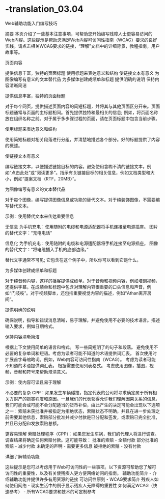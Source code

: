 # -translation_03.04
Web辅助功能入门编写技巧

摘要
本页介绍了一些基本注意事项，可帮助您开始编写残障人士更容易访问的Web内容。这些提示是帮助您满足Web内容可访问性指南（WCAG）要求的良好实践。请点击相关WCAG要求的链接，“理解”文档中的详细背景，教程指南，用户故事等。



页面内容

提供信息丰富，独特的页面标题
使用标题来表达意义和结构
使链接文本有意义
为图像编写有意义的文本替代品
为多媒体创建成绩单和标题
提供明确的说明
保持内容清晰简洁



提供信息丰富，独特的页面标题

对于每个网页，提供描述页面内容的简短标题，并将其与其他页面区分开来。页面标题通常与页面的主标题相同。首先提供独特和最相关的信息; 例如，将页面名称放在组织名称之前。对于属于多步骤过程的页面，请在页面标题中包含当前步骤。



使用标题来表达意义和结构

使用简短标题对相关段落进行分组，并清楚地描述各个部分。好的标题提供了内容的概述。



使链接文本有意义

编写链接文本，以便描述链接目标的内容。避免使用含糊不清的链接文本，例如“点击此处”或“阅读更多”。指示有关链接目标的相关信息，例如文档类型和大小，例如“提案文档（RTF，20MB）”。




为图像编写有意义的文本替代品

对于每个图像，编写提供图像信息或功能的替代文本。对于纯装饰图像，不需要编写替代文本。

示例：使用替代文本来传达重要信息

无信息
为手机充电：使用随附的电缆和电源适配器将手机连接至电源插座。
图片的替代文字：“充电电话”

信息化
为手机充电：使用随附的电缆和电源适配器将手机连接至电源插座。
图像的替代文字：“将电缆插入手机的底部边缘。”

替代文字通常不可见; 它包含在这个例子中，所以你可以看到它是什么。



为多媒体创建成绩单和标题

对于纯音频内容，这样的播客提供成绩单。对于音频和视频内容，例如培训视频，还提供字幕。在成绩单和标题中包含对理解内容很重要的口头信息和声音，例如“门吱吱”。对于视频脚本，还包括重要视觉内容的描述，例如“Athan离开房间”。



提供明确的说明

确保说明，指导和错误消息清晰，易于理解，并避免使用不必要的技术语言。描述输入要求，例如日期格式。



保持内容清晰简洁

根据上下文使用简单的语言和格式。
写一些简短明了的句子和段落。
避免使用不必要的复杂单词和短语。考虑为读者可能不知道的术语提供词汇表。
首次使用时扩展首字母缩略词。例如，Web内容可访问性指南（WCAG）。
考虑为读者可能不知道的术语提供词汇表。
根据需要使用列表格式。
考虑使用图像，插图，视频，音频和符号来帮助澄清意义。

示例：使内容可读且易于理解

不必要的复杂
CPP：如果发生车辆碰撞，指定代表的公司将寻求确定属于所有相关方财产的损害程度和原因。一旦我们的代表获得允许我们理解因果关系的信息，我们可能会或可能不会分配适当的货币补偿。由此产生的决定可能会出现以下选项之一：索赔未获批准并被指定为拒绝状态，索赔状态不明确，并且在进一步处理之前需要其他信息，索赔部分批准并减少付款是已分配和签发，或索赔已完全批准，并且已分配和发放索赔总额。

更容易理解
索赔处理程序（CPP）：如果您发生车祸，我们的代理人将进行调查。调查结果将确定任何索赔付款。这可能导致：
批准的索赔 - 全额付款
部分批准的索赔 - 减少付款
未确定的声明 - 需要更多信息
被拒绝的索赔 - 没有付款



详细了解辅助功能

这些提示是您可以考虑用于Web可访问性的一些事项。以下资源可帮助您了解可访问性的重要性，以及有关使残疾人更方便网络访问的指南。
辅助功能简介 - 介绍辅助功能并提供许多有用资源的链接
可访问性原则 - WCAG要求简介
残疾人如何使用网络 - 现实生活中的例子显示残疾人无障碍的重要性
如何满足WCAG（快速参考） - 所有WCAG要求和技术的可定制参考
